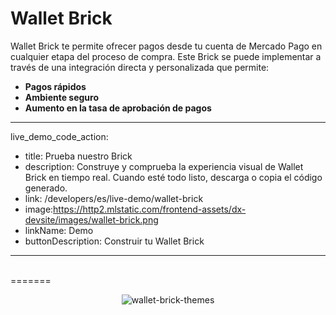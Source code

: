 # Wallet Brick

Wallet Brick te permite ofrecer pagos desde tu cuenta de Mercado Pago en cualquier etapa del proceso de compra. Este Brick se puede implementar a través de una integración directa y personalizada que permite:

* **Pagos rápidos**
* **Ambiente seguro**
* **Aumento en la tasa de aprobación de pagos**

---
live_demo_code_action:
 - title: Prueba nuestro Brick
 - description: Construye y comprueba la experiencia visual de Wallet Brick en tiempo real. Cuando esté todo listo, descarga o copia el código generado.
 - link: /developers/es/live-demo/wallet-brick
 - image:https://http2.mlstatic.com/frontend-assets/dx-devsite/images/wallet-brick.png
 - linkName: Demo
 - buttonDescription: Construir tu Wallet Brick
---
<br>
=======
<center>

![wallet-brick-themes](checkout-bricks/wallet-brick-theme-es.png)

</center>